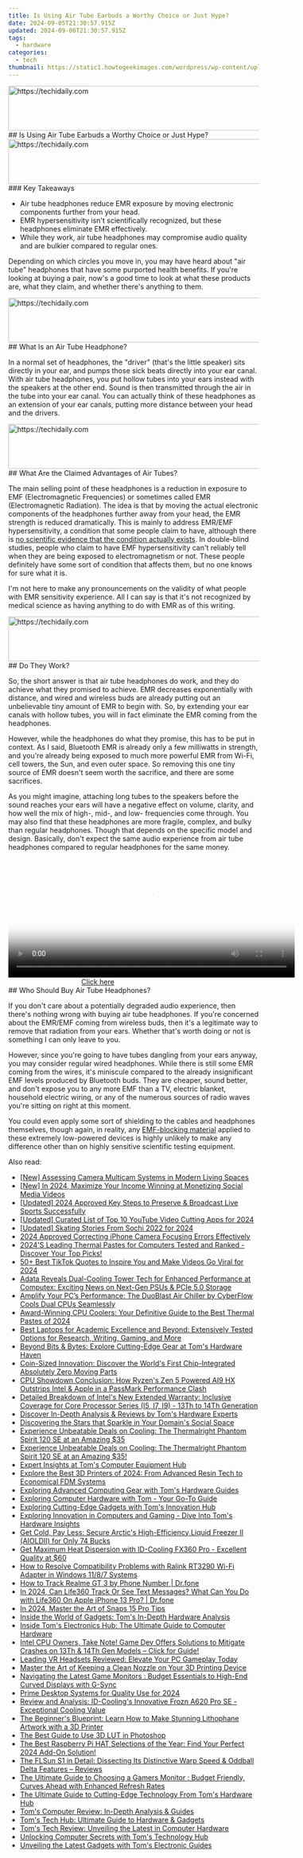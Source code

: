 ```yaml
---
title: Is Using Air Tube Earbuds a Worthy Choice or Just Hype?
date: 2024-09-05T21:30:57.915Z
updated: 2024-09-06T21:30:57.915Z
tags:
  - hardware
categories:
  - tech
thumbnail: https://static1.howtogeekimages.com/wordpress/wp-content/uploads/2024/05/an-air-tube-headphone-with-a-radiation-icon-behind-it-1.jpg
---
```


<!-- affiliate ads begin -->
<a href="https://appsumo.8odi.net/c/5597632/2118323/7443" target="_top" id="2118323">
  <img src="//a.impactradius-go.com/display-ad/7443-2118323" border="0" alt="https://techidaily.com" width="728" height="90"/>
</a>
<img height="0" width="0" src="https://appsumo.8odi.net/i/5597632/2118323/7443" style="position:absolute;visibility:hidden;" border="0" />
<!-- affiliate ads end -->
## Is Using Air Tube Earbuds a Worthy Choice or Just Hype?

<!-- affiliate ads begin -->
<a href="https://ephamedtechinc.pxf.io/c/5597632/2137205/26400" target="_top" id="2137205">
  <img src="//a.impactradius-go.com/display-ad/26400-2137205" border="0" alt="https://techidaily.com" width="728" height="90"/>
</a>
<img height="0" width="0" src="https://ephamedtechinc.pxf.io/i/5597632/2137205/26400" style="position:absolute;visibility:hidden;" border="0" />
<!-- affiliate ads end -->
### Key Takeaways

* Air tube headphones reduce EMR exposure by moving electronic components further from your head.
* EMR hypersensitivity isn't scientifically recognized, but these headphones eliminate EMR effectively.
* While they work, air tube headphones may compromise audio quality and are bulkier compared to regular ones.

 Depending on which circles you move in, you may have heard about "air tube" headphones that have some purported health benefits. If you're looking at buying a pair, now's a good time to look at what these products are, what they claim, and whether there's anything to them.

<!-- affiliate ads begin -->
<a href="https://appsumo.8odi.net/c/5597632/2130886/7443" target="_top" id="2130886">
  <img src="//a.impactradius-go.com/display-ad/7443-2130886" border="0" alt="https://techidaily.com" width="728" height="90"/>
</a>
<img height="0" width="0" src="https://appsumo.8odi.net/i/5597632/2130886/7443" style="position:absolute;visibility:hidden;" border="0" />
<!-- affiliate ads end -->
##  What Is an Air Tube Headphone?

 In a normal set of headphones, the "driver" (that's the little speaker) sits directly in your ear, and pumps those sick beats directly into your ear canal. With air tube headphones, you put hollow tubes into your ears instead with the speakers at the other end. Sound is then transmitted through the air in the tube into your ear canal. You can actually think of these headphones as an extension of your ear canals, putting more distance between your head and the drivers.

<!-- affiliate ads begin -->
<a href="https://zebaoaffiliateprogram.pxf.io/c/5597632/2137976/21526" target="_top" id="2137976">
  <img src="//a.impactradius-go.com/display-ad/21526-2137976" border="0" alt="https://techidaily.com" width="728" height="90"/>
</a>
<img height="0" width="0" src="https://zebaoaffiliateprogram.pxf.io/i/5597632/2137976/21526" style="position:absolute;visibility:hidden;" border="0" />
<!-- affiliate ads end -->
##  What Are the Claimed Advantages of Air Tubes?

 The main selling point of these headphones is a reduction in exposure to EMF (Electromagnetic Frequencies) or sometimes called EMR (Electromagnetic Radiation). The idea is that by moving the actual electronic components of the headphones further away from your head, the EMR strength is reduced dramatically. This is mainly to address EMR/EMF hypersensitivity, a condition that some people claim to have, although there is [no scientific evidence that the condition actually exists](https://www.who.int/teams/environment-climate-change-and-health/radiation-and-health/non-ionizing/emf/hypersensitivity). In double-blind studies, people who claim to have EMF hypersensitivity can't reliably tell when they are being exposed to electromagnetism or not. These people definitely have some sort of condition that affects them, but no one knows for sure what it is.

 I'm not here to make any pronouncements on the validity of what people with EMR sensitivity experience. All I can say is that it's not recognized by medical science as having anything to do with EMR as of this writing.

<!-- affiliate ads begin -->
<a href="https://ephamedtechinc.pxf.io/c/5597632/2130531/26400" target="_top" id="2130531">
  <img src="//a.impactradius-go.com/display-ad/26400-2130531" border="0" alt="https://techidaily.com" width="728" height="90"/>
</a>
<img height="0" width="0" src="https://ephamedtechinc.pxf.io/i/5597632/2130531/26400" style="position:absolute;visibility:hidden;" border="0" />
<!-- affiliate ads end -->
##  Do They Work?

 So, the short answer is that air tube headphones do work, and they do achieve what they promised to achieve. EMR decreases exponentially with distance, and wired and wireless buds are already putting out an unbelievable tiny amount of EMR to begin with. So, by extending your ear canals with hollow tubes, you will in fact eliminate the EMR coming from the headphones.

 However, while the headphones do what they promise, this has to be put in context. As I said, Bluetooth EMR is already only a few milliwatts in strength, and you're already being exposed to much more powerful EMR from Wi-Fi, cell towers, the Sun, and even outer space. So removing this one tiny source of EMR doesn't seem worth the sacrifice, and there are some sacrifices.

 As you might imagine, attaching long tubes to the speakers before the sound reaches your ears will have a negative effect on volume, clarity, and how well the mix of high-, mid-, and low- frequencies come through. You may also find that these headphones are more fragile, complex, and bulky than regular headphones. Though that depends on the specific model and design. Basically, don't expect the same audio experience from air tube headphones compared to regular headphones for the same money.

<!-- affiliate ads begin -->
<span id="1982485">
					<video width="576" height="240" style="cursor:pointer"
           poster="//a.impactradius-go.com/display-clicktoplayimage/1982485.png"
           onclick="if(!this.playClicked){this.play();this.setAttribute('controls',true);this.playClicked=true;}">
	   <source src="//a.impactradius-go.com/display-ad/22993-1982485">
	   <img src="//a.impactradius-go.com/display-clicktoplayimage/1982485.png" style="border: none; height: 100%; width: 100%; object-fit: contain">
	</video>
	<div style="width:360px;text-align:center"><a href="javascript:window.open(decodeURIComponent('https%3A%2F%2Fhomestyler.sjv.io%2Fc%2F5597632%2F1982485%2F22993'), '_blank');void(0);">Click here</a></div>
</span>
<img height="0" width="0" src="https://imp.pxf.io/i/5597632/1982485/22993" style="position:absolute;visibility:hidden;" border="0" />
<!-- affiliate ads end -->
##  Who Should Buy Air Tube Headphones?

 If you don't care about a potentially degraded audio experience, then there's nothing wrong with buying air tube headphones. If you're concerned about the EMR/EMF coming from wireless buds, then it's a legitimate way to remove that radiation from your ears. Whether that's worth doing or not is something I can only leave to you.

 However, since you're going to have tubes dangling from your ears anyway, you may consider regular wired headphones. While there is still some EMR coming from the wires, it's miniscule compared to the already insignificant EMF levels produced by Bluetooth buds. They are cheaper, sound better, and don't expose you to any more EMF than a TV, electric blanket, household electric wiring, or any of the numerous sources of radio waves you're sitting on right at this moment.

 You could even apply some sort of shielding to the cables and headphones themselves, though again, in reality, any [EMF-blocking material](https://android-transfer.techidaily.com/how-to-transfer-videos-from-honor-magic-6-pro-to-ipad-drfone-by-drfone-transfer-from-android-transfer-from-android/) applied to these extremely low-powered devices is highly unlikely to make any difference other than on highly sensitive scientific testing equipment.

<ins class="adsbygoogle"
     style="display:block"
     data-ad-format="autorelaxed"
     data-ad-client="ca-pub-7571918770474297"
     data-ad-slot="1223367746"></ins>



<ins class="adsbygoogle"
     style="display:block"
     data-ad-client="ca-pub-7571918770474297"
     data-ad-slot="8358498916"
     data-ad-format="auto"
     data-full-width-responsive="true"></ins>

<span class="atpl-alsoreadstyle">Also read:</span>
<div><ul>
<li><a href="https://digital-screen-recording.techidaily.com/new-assessing-camera-multicam-systems-in-modern-living-spaces/"><u>[New] Assessing Camera Multicam Systems in Modern Living Spaces</u></a></li>
<li><a href="https://facebook-clips.techidaily.com/new-in-2024-maximize-your-income-winning-at-monetizing-social-media-videos/"><u>[New] In 2024, Maximize Your Income  Winning at Monetizing Social Media Videos</u></a></li>
<li><a href="https://screen-recording.techidaily.com/updated-2024-approved-key-steps-to-preserve-and-broadcast-live-sports-successfully/"><u>[Updated] 2024 Approved  Key Steps to Preserve & Broadcast Live Sports Successfully</u></a></li>
<li><a href="https://facebook-video-footage.techidaily.com/updated-curated-list-of-top-10-youtube-video-cutting-apps-for-2024/"><u>[Updated] Curated List of Top 10 YouTube Video Cutting Apps for 2024</u></a></li>
<li><a href="https://fox-glue.techidaily.com/updated-skating-stories-from-sochi-2022-for-2024/"><u>[Updated] Skating Stories From Sochi 2022 for 2024</u></a></li>
<li><a href="https://extra-resources.techidaily.com/2024-approved-correcting-iphone-camera-focusing-errors-effectively/"><u>2024 Approved  Correcting iPhone Camera Focusing Errors Effectively</u></a></li>
<li><a href="https://hardware-tips.techidaily.com/1723175708040-2024s-leading-thermal-pastes-for-computers-tested-and-ranked-discover-your-top-picks/"><u>2024'S Leading Thermal Pastes for Computers Tested and Ranked - Discover Your Top Picks!</u></a></li>
<li><a href="https://tiktok-clips.techidaily.com/50plus-best-tiktok-quotes-to-inspire-you-and-make-videos-go-viral-for-2024/"><u>50+ Best TikTok Quotes to Inspire You and Make Videos Go Viral for 2024</u></a></li>
<li><a href="https://hardware-tips.techidaily.com/1723175718089-adata-reveals-dual-cooling-tower-tech-for-enhanced-performance-at-computex-exciting-news-on-next-gen-psus-and-pcie-50-storage/"><u>Adata Reveals Dual-Cooling Tower Tech for Enhanced Performance at Computex: Exciting News on Next-Gen PSUs & PCIe 5.0 Storage</u></a></li>
<li><a href="https://hardware-tips.techidaily.com/amplify-your-pcs-performance-the-duoblast-air-chiller-by-cyberflow-cools-dual-cpus-seamlessly/"><u>Amplify Your PC’s Performance: The DuoBlast Air Chiller by CyberFlow Cools Dual CPUs Seamlessly</u></a></li>
<li><a href="https://hardware-tips.techidaily.com/award-winning-cpu-coolers-your-definitive-guide-to-the-best-thermal-pastes-of-2024/"><u>Award-Winning CPU Coolers: Your Definitive Guide to the Best Thermal Pastes of 2024</u></a></li>
<li><a href="https://hardware-tips.techidaily.com/best-laptops-for-academic-excellence-and-beyond-extensively-tested-options-for-research-writing-gaming-and-more/"><u>Best Laptops for Academic Excellence and Beyond: Extensively Tested Options for Research, Writing, Gaming, and More</u></a></li>
<li><a href="https://hardware-tips.techidaily.com/beyond-bits-and-bytes-explore-cutting-edge-gear-at-toms-hardware-haven/"><u>Beyond Bits & Bytes: Explore Cutting-Edge Gear at Tom's Hardware Haven</u></a></li>
<li><a href="https://hardware-tips.techidaily.com/coin-sized-innovation-discover-the-worlds-first-chip-integrated-absolutely-zero-moving-parts/"><u>Coin-Sized Innovation: Discover the World's First Chip-Integrated Absolutely Zero Moving Parts</u></a></li>
<li><a href="https://hardware-tips.techidaily.com/cpu-showdown-conclusion-how-ryzens-zen-5-powered-ai9-hx-outstrips-intel-and-apple-in-a-passmark-performance-clash/"><u>CPU Showdown Conclusion: How Ryzen's Zen 5 Powered AI9 HX Outstrips Intel & Apple in a PassMark Performance Clash</u></a></li>
<li><a href="https://hardware-tips.techidaily.com/detailed-breakdown-of-intels-new-extended-warranty-inclusive-coverage-for-core-processor-series-i5-i7-i9-13th-to-14th-generation/"><u>Detailed Breakdown of Intel's New Extended Warranty: Inclusive Coverage for Core Processor Series (I5, I7, I9) - 13Th to 14Th Generation</u></a></li>
<li><a href="https://hardware-tips.techidaily.com/discover-in-depth-analysis-and-reviews-by-toms-hardware-experts/"><u>Discover In-Depth Analysis & Reviews by Tom's Hardware Experts</u></a></li>
<li><a href="https://instagram-videos.techidaily.com/discovering-the-stars-that-sparkle-in-your-domains-social-space/"><u>Discovering the Stars that Sparkle in Your Domain's Social Space</u></a></li>
<li><a href="https://hardware-tips.techidaily.com/1723175677698-experience-unbeatable-deals-on-cooling-the-thermalright-phantom-spirit-120-se-at-an-amazing-35/"><u>Experience Unbeatable Deals on Cooling: The Thermalright Phantom Spirit 120 SE at an Amazing $35</u></a></li>
<li><a href="https://hardware-tips.techidaily.com/experience-unbeatable-deals-on-cooling-the-thermalright-phantom-spirit-120-se-at-an-amazing-35/"><u>Experience Unbeatable Deals on Cooling: The Thermalright Phantom Spirit 120 SE at an Amazing $35!</u></a></li>
<li><a href="https://hardware-tips.techidaily.com/expert-insights-at-toms-computer-equipment-hub/"><u>Expert Insights at Tom's Computer Equipment Hub</u></a></li>
<li><a href="https://hardware-tips.techidaily.com/explore-the-best-3d-printers-of-2024-from-advanced-resin-tech-to-economical-fdm-systems/"><u>Explore the Best 3D Printers of 2024: From Advanced Resin Tech to Economical FDM Systems</u></a></li>
<li><a href="https://hardware-tips.techidaily.com/exploring-advanced-computing-gear-with-toms-hardware-guides/"><u>Exploring Advanced Computing Gear with Tom's Hardware Guides</u></a></li>
<li><a href="https://hardware-tips.techidaily.com/exploring-computer-hardware-with-tom-your-go-to-guide/"><u>Exploring Computer Hardware with Tom - Your Go-To Guide</u></a></li>
<li><a href="https://hardware-tips.techidaily.com/exploring-cutting-edge-gadgets-with-toms-innovation-hub/"><u>Exploring Cutting-Edge Gadgets with Tom's Innovation Hub</u></a></li>
<li><a href="https://hardware-tips.techidaily.com/exploring-innovation-in-computers-and-gaming-dive-into-toms-hardware-insights/"><u>Exploring Innovation in Computers and Gaming - Dive Into Tom's Hardware Insights</u></a></li>
<li><a href="https://hardware-tips.techidaily.com/get-cold-pay-less-secure-arctics-high-efficiency-liquid-freezer-ii-aioldii-for-only-74-bucks/"><u>Get Cold, Pay Less: Secure Arctic's High-Efficiency Liquid Freezer II (AIOLDII) for Only 74 Bucks</u></a></li>
<li><a href="https://hardware-tips.techidaily.com/get-maximum-heat-dispersion-with-id-cooling-fx360-pro-excellent-quality-at-60/"><u>Get Maximum Heat Dispersion with ID-Cooling FX360 Pro - Excellent Quality at $60</u></a></li>
<li><a href="https://win-amazing.techidaily.com/how-to-resolve-compatibility-problems-with-ralink-rt3290-wi-fi-adapter-in-windows-1187-systems/"><u>How to Resolve Compatibility Problems with Ralink RT3290 Wi-Fi Adapter in Windows 11/8/7 Systems</u></a></li>
<li><a href="https://android-location-track.techidaily.com/how-to-track-realme-gt-3-by-phone-number-drfone-by-drfone-virtual-android/"><u>How to Track Realme GT 3 by Phone Number | Dr.fone</u></a></li>
<li><a href="https://fake-location.techidaily.com/in-2024-can-life360-track-or-see-text-messages-what-can-you-do-with-life360-on-apple-iphone-13-pro-drfone-by-drfone-virtual-ios/"><u>In 2024, Can Life360 Track Or See Text Messages? What Can You Do with Life360 On Apple iPhone 13 Pro? | Dr.fone</u></a></li>
<li><a href="https://snapchat-videos.techidaily.com/in-2024-master-the-art-of-snaps-15-pro-tips/"><u>In 2024, Master the Art of Snaps  15 Pro Tips</u></a></li>
<li><a href="https://hardware-tips.techidaily.com/inside-the-world-of-gadgets-toms-in-depth-hardware-analysis/"><u>Inside the World of Gadgets: Tom's In-Depth Hardware Analysis</u></a></li>
<li><a href="https://hardware-tips.techidaily.com/inside-toms-electronics-hub-the-ultimate-guide-to-computer-hardware/"><u>Inside Tom's Electronics Hub: The Ultimate Guide to Computer Hardware</u></a></li>
<li><a href="https://hardware-tips.techidaily.com/intel-cpu-owners-take-note-game-dev-offers-solutions-to-mitigate-crashes-on-13th-and-14th-gen-models-click-for-guide/"><u>Intel CPU Owners, Take Note! Game Dev Offers Solutions to Mitigate Crashes on 13Th & 14Th Gen Models – Click for Guide!</u></a></li>
<li><a href="https://hardware-tips.techidaily.com/1723125259623-leading-vr-headsets-reviewed-elevate-your-pc-gameplay-today/"><u>Leading VR Headsets Reviewed: Elevate Your PC Gameplay Today</u></a></li>
<li><a href="https://hardware-tips.techidaily.com/master-the-art-of-keeping-a-clean-nozzle-on-your-3d-printing-device/"><u>Master the Art of Keeping a Clean Nozzle on Your 3D Printing Device</u></a></li>
<li><a href="https://hardware-tips.techidaily.com/navigating-the-latest-game-monitors-budget-essentials-to-high-end-curved-displays-with-g-sync/"><u>Navigating the Latest Game Monitors : Budget Essentials to High-End Curved Displays with G-Sync</u></a></li>
<li><a href="https://extra-skills.techidaily.com/prime-desktop-systems-for-quality-use-for-2024/"><u>Prime Desktop Systems for Quality Use for 2024</u></a></li>
<li><a href="https://hardware-tips.techidaily.com/review-and-analysis-id-coolings-innovative-frozn-a620-pro-se-exceptional-cooling-value/"><u>Review and Analysis: ID-Cooling's Innovative Frozn A620 Pro SE - Exceptional Cooling Value</u></a></li>
<li><a href="https://hardware-tips.techidaily.com/the-beginners-blueprint-learn-how-to-make-stunning-lithophane-artwork-with-a-3d-printer/"><u>The Beginner's Blueprint: Learn How to Make Stunning Lithophane Artwork with a 3D Printer</u></a></li>
<li><a href="https://extra-tips.techidaily.com/the-best-guide-to-use-3d-lut-in-photoshop/"><u>The Best Guide to Use 3D LUT in Photoshop</u></a></li>
<li><a href="https://hardware-tips.techidaily.com/the-best-raspberry-pi-hat-selections-of-the-year-find-your-perfect-2024-add-on-solution/"><u>The Best Raspberry Pi HAT Selections of the Year: Find Your Perfect 2024 Add-On Solution!</u></a></li>
<li><a href="https://hardware-tips.techidaily.com/the-flsun-s1-in-detail-dissecting-its-distinctive-warp-speed-and-oddball-delta-features-reviews/"><u>The FLSun S1 in Detail: Dissecting Its Distinctive Warp Speed & Oddball Delta Features – Reviews</u></a></li>
<li><a href="https://hardware-tips.techidaily.com/the-ultimate-guide-to-choosing-a-gamers-monitor-budget-friendly-curves-ahead-with-enhanced-refresh-rates/"><u>The Ultimate Guide to Choosing a Gamers Monitor : Budget Friendly, Curves Ahead with Enhanced Refresh Rates</u></a></li>
<li><a href="https://hardware-tips.techidaily.com/the-ultimate-guide-to-cutting-edge-technology-from-toms-hardware-hub/"><u>The Ultimate Guide to Cutting-Edge Technology From Tom's Hardware Hub</u></a></li>
<li><a href="https://hardware-tips.techidaily.com/toms-computer-review-in-depth-analysis-and-guides/"><u>Tom's Computer Review: In-Depth Analysis & Guides</u></a></li>
<li><a href="https://hardware-tips.techidaily.com/toms-tech-hub-ultimate-guide-to-hardware-and-gadgets/"><u>Tom's Tech Hub: Ultimate Guide to Hardware & Gadgets</u></a></li>
<li><a href="https://hardware-tips.techidaily.com/toms-tech-review-unveiling-the-latest-in-computer-hardware/"><u>Tom's Tech Review: Unveiling the Latest in Computer Hardware</u></a></li>
<li><a href="https://hardware-tips.techidaily.com/unlocking-computer-secrets-with-toms-technology-hub/"><u>Unlocking Computer Secrets with Tom's Technology Hub</u></a></li>
<li><a href="https://hardware-tips.techidaily.com/unveiling-the-latest-gadgets-with-toms-electronic-guides/"><u>Unveiling the Latest Gadgets with Tom's Electronic Guides</u></a></li>
</ul></div>
